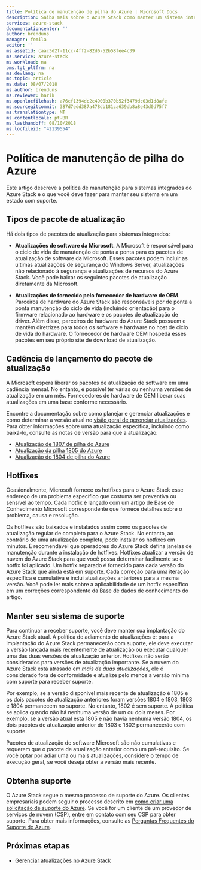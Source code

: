 ```yaml
---
title: Política de manutenção de pilha do Azure | Microsoft Docs
description: Saiba mais sobre o Azure Stack como manter um sistema integrado em um estado com suporte e política de manutenção.
services: azure-stack
documentationcenter: ''
author: brenduns
manager: femila
editor: ''
ms.assetid: caac3d2f-11cc-4ff2-82d6-52b58fee4c39
ms.service: azure-stack
ms.workload: na
pms.tgt_pltfrm: na
ms.devlang: na
ms.topic: article
ms.date: 08/07/2018
ms.author: brenduns
ms.reviewer: harik
ms.openlocfilehash: a76cf1394dc2c4900b370b52f3479dc03d1d8afe
ms.sourcegitcommit: 387d7edd387a478db181ca639db8a8e43d0d75f7
ms.translationtype: MT
ms.contentlocale: pt-BR
ms.lasthandoff: 08/10/2018
ms.locfileid: "42139554"
---
```

# <a name="azure-stack-servicing-policy"></a>Política de manutenção de pilha do Azure
Este artigo descreve a política de manutenção para sistemas integrados do Azure Stack e o que você deve fazer para manter seu sistema em um estado com suporte. 

## <a name="update-package-types"></a>Tipos de pacote de atualização

Há dois tipos de pacotes de atualização para sistemas integrados: 

- **Atualizações de software da Microsoft**. A Microsoft é responsável para o ciclo de vida de manutenção de ponta a ponta para os pacotes de atualização de software da Microsoft. Esses pacotes podem incluir as últimas atualizações de segurança do Windows Server, atualizações não relacionado à segurança e atualizações de recursos do Azure Stack. Você pode baixar os seguintes pacotes de atualização diretamente da Microsoft.

- **Atualizações de fornecido pelo fornecedor de hardware de OEM**. Parceiros de hardware do Azure Stack são responsáveis por de ponta a ponta manutenção do ciclo de vida (incluindo orientação) para o firmware relacionado ao hardware e os pacotes de atualização de driver. Além disso, parceiros de hardware do Azure Stack possuem e mantêm diretrizes para todos os software e hardware no host de ciclo de vida do hardware. O fornecedor de hardware OEM hospeda esses pacotes em seu próprio site de download de atualização.


## <a name="update-package-release-cadence"></a>Cadência de lançamento do pacote de atualização
A Microsoft espera liberar os pacotes de atualização de software em uma cadência mensal. No entanto, é possível ter várias ou nenhuma versões de atualização em um mês. Fornecedores de hardware de OEM liberar suas atualizações em uma base conforme necessário. 

Encontre a documentação sobre como planejar e gerenciar atualizações e como determinar a versão atual no [visão geral de gerenciar atualizações](azure-stack-updates.md). Para obter informações sobre uma atualização específica, incluindo como baixá-lo, consulte as notas de versão para que a atualização: 
- [Atualização de 1807 de pilha do Azure](azure-stack-update-1807.md)
- [Atualização da pilha 1805 do Azure](azure-stack-update-1805.md)
- [Atualização do 1804 de pilha do Azure](azure-stack-update-1804.md)

## <a name="hotfixes"></a>Hotfixes
Ocasionalmente, Microsoft fornece os hotfixes para o Azure Stack esse endereço de um problema específico que costuma ser preventiva ou sensível ao tempo.  Cada hotfix é lançado com um artigo de Base de Conhecimento Microsoft correspondente que fornece detalhes sobre o problema, causa e resolução. 

Os hotfixes são baixados e instalados assim como os pacotes de atualização regular de completo para o Azure Stack. No entanto, ao contrário de uma atualização completa, pode instalar os hotfixes em minutos. É recomendável que operadores do Azure Stack defina janelas de manutenção durante a instalação de hotfixes. Hotfixes atualizar a versão de nuvem do Azure Stack para que você possa determinar facilmente se o hotfix foi aplicado. Um hotfix separado é fornecido para cada versão do Azure Stack que ainda está em suporte. Cada correção para uma iteração específica é cumulativa e inclui atualizações anteriores para a mesma versão. Você pode ler mais sobre a aplicabilidade de um hotfix específico em um correções correspondente da Base de dados de conhecimento do artigo.  


## <a name="keep-your-system-under-support"></a>Manter seu sistema de suporte
Para continuar a receber suporte, você deve manter sua implantação do Azure Stack atual. A política de adiamento de atualizações é: para a implantação do Azure Stack permanecerão com suporte, ele deve executar a versão lançada mais recentemente de atualização ou executar qualquer uma das duas versões de atualização anterior. Hotfixes não serão considerados para versões de atualização importante. Se a nuvem do Azure Stack está atrasado em *mais de duas atualizações*, ele é considerado fora de conformidade e atualize pelo menos a versão mínima com suporte para receber suporte. 

Por exemplo, se a versão disponível mais recente de atualização é 1805 e os dois pacotes de atualização anteriores foram versões 1804 e 1803, 1803 e 1804 permanecem no suporte. No entanto, 1802 é sem suporte. A política se aplica quando não há nenhuma versão de um ou dois meses. Por exemplo, se a versão atual está 1805 e não havia nenhuma versão 1804, os dois pacotes de atualização anterior do 1803 e 1802 permanecerão com suporte.

Pacotes de atualização de software Microsoft são não cumulativas e requerem que o pacote de atualização anterior como um pré-requisito. Se você optar por adiar uma ou mais atualizações, considere o tempo de execução geral, se você deseja obter a versão mais recente. 

## <a name="get-support"></a>Obtenha suporte
O Azure Stack segue o mesmo processo de suporte do Azure. Os clientes empresariais podem seguir o processo descrito em [como criar uma solicitação de suporte do Azure](/azure/azure-supportability/how-to-create-azure-support-request). Se você for um cliente de um provedor de serviços de nuvem (CSP), entre em contato com seu CSP para obter suporte.  Para obter mais informações, consulte as [Perguntas Frequentes do Suporte do Azure](https://azure.microsoft.com/support/faq/). 


## <a name="next-steps"></a>Próximas etapas

- [Gerenciar atualizações no Azure Stack](azure-stack-updates.md)


